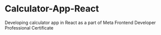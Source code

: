 # Calculator-App-React
Developing calculator app in React as a part of Meta Frontend Developer Professional Certificate
